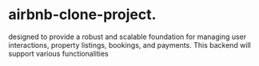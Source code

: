 # airbnb-clone-project.
designed to provide a robust and scalable foundation for managing user interactions, property listings, bookings, and payments. This backend will support various functionalities
